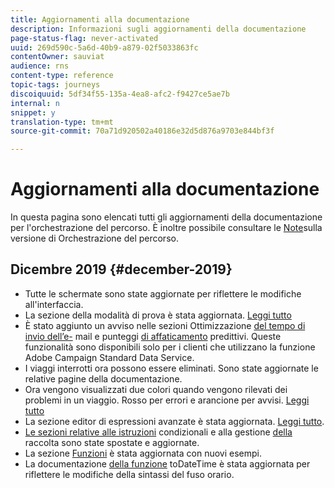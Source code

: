 ```yaml
---
title: Aggiornamenti alla documentazione
description: Informazioni sugli aggiornamenti della documentazione
page-status-flag: never-activated
uuid: 269d590c-5a6d-40b9-a879-02f5033863fc
contentOwner: sauviat
audience: rns
content-type: reference
topic-tags: journeys
discoiquuid: 5df34f55-135a-4ea8-afc2-f9427ce5ae7b
internal: n
snippet: y
translation-type: tm+mt
source-git-commit: 70a71d920502a40186e32d5d876a9703e844bf3f

---
```



# Aggiornamenti alla documentazione

In questa pagina sono elencati tutti gli aggiornamenti della documentazione per l&#39;orchestrazione del percorso.
È inoltre possibile consultare le [Note](../release-notes/release-notes.md)sulla versione di Orchestrazione del percorso.

## Dicembre 2019 {#december-2019}

* Tutte le schermate sono state aggiornate per riflettere le modifiche all&#39;interfaccia.
* La sezione della modalità di prova è stata aggiornata. [Leggi tutto](../building-journeys/testing-the-journey.md)
* È stato aggiunto un avviso nelle sezioni Ottimizzazione [del tempo di invio dell’e-](../building-journeys/wait-activity.md) mail e punteggi [di affaticamento](../usecase/leveraging-fatigue-scores.md) predittivi. Queste funzionalità sono disponibili solo per i clienti che utilizzano la funzione Adobe Campaign Standard Data Service.
* I viaggi interrotti ora possono essere eliminati. Sono state aggiornate le relative pagine della documentazione.
* Ora vengono visualizzati due colori quando vengono rilevati dei problemi in un viaggio. Rosso per errori e arancione per avvisi. [Leggi tutto](../about/troubleshooting.md)
* La sezione editor di espressioni avanzate è stata aggiornata. [Leggi tutto](../expression/expressionadvanced.md).
* [Le sezioni relative alle istruzioni](../expression/conditional-instruction.md) condizionali e alla gestione [della](../expression/collection-management-functions.md) raccolta sono state spostate e aggiornate.
* La sezione [Funzioni](../expression/functions.md) è stata aggiornata con nuovi esempi.
* La documentazione [della funzione](../functions/functiontodatetime.md) toDateTime è stata aggiornata per riflettere le modifiche della sintassi del fuso orario.

